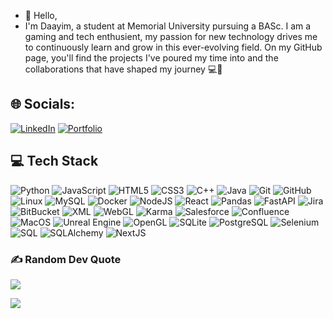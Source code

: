 - 👋 Hello, 
- I'm Daayim, a student at Memorial University pursuing a BASc. I am a gaming and tech enthusient, my passion for new technology drives me to continuously learn and grow in this ever-evolving field. On my GitHub page, you'll find the projects I've poured my time into and the collaborations that have shaped my journey 💻🤝
<!---
Daayim/Daayim is a ✨ special ✨ repository because its `README.md` (this file) appears on your GitHub profile.
You can click the Preview link to take a look at your changes.
--->
## 🌐 Socials:
[![LinkedIn](https://img.shields.io/badge/LinkedIn-%230077B5.svg?logo=linkedin&logoColor=white)](https://www.linkedin.com/in/daayim-asim-4646a41a0/) 
[![Portfolio](https://img.shields.io/badge/portfolio-000?style=for-the-badge&logo=ko-fi&logoColor=white)](http://localhost:5500)

## 💻 Tech Stack

![Python](https://img.shields.io/badge/python-3670A0?style=for-the-badge&logo=python&logoColor=ffdd54)
![JavaScript](https://img.shields.io/badge/javascript-%23323330.svg?style=for-the-badge&logo=javascript&logoColor=%23F7DF1E)
![HTML5](https://img.shields.io/badge/html5-%23E34F26.svg?style=for-the-badge&logo=html5&logoColor=white)
![CSS3](https://img.shields.io/badge/css3-%231572B6.svg?style=for-the-badge&logo=css3&logoColor=white)
![C++](https://img.shields.io/badge/c++-%2300599C.svg?style=for-the-badge&logo=c%2B%2B&logoColor=white)
![Java](https://img.shields.io/badge/java-%23ED8B00.svg?style=for-the-badge&logo=java&logoColor=white)
![Git](https://img.shields.io/badge/git-%23F05033.svg?style=for-the-badge&logo=git&logoColor=white)
![GitHub](https://img.shields.io/badge/github-%23121011.svg?style=for-the-badge&logo=github&logoColor=white)
![Linux](https://img.shields.io/badge/Linux-FCC624?style=for-the-badge&logo=linux&logoColor=black)
![MySQL](https://img.shields.io/badge/mysql-%2300f.svg?style=for-the-badge&logo=mysql&logoColor=white)
![Docker](https://img.shields.io/badge/docker-%230db7ed.svg?style=for-the-badge&logo=docker&logoColor=white)
![NodeJS](https://img.shields.io/badge/node.js-6DA55F?style=for-the-badge&logo=node.js&logoColor=white)
![React](https://img.shields.io/badge/react-%2320232a.svg?style=for-the-badge&logo=react&logoColor=%2361DAFB)
![Pandas](https://img.shields.io/badge/pandas-%23150458.svg?style=for-the-badge&logo=pandas&logoColor=white)
![FastAPI](https://img.shields.io/badge/fastapi-109989?style=for-the-badge&logo=FASTAPI&logoColor=white)
![Jira](https://img.shields.io/badge/jira-%230A0FFF.svg?style=for-the-badge&logo=jira&logoColor=white)
![BitBucket](https://img.shields.io/badge/bitbucket-%230047B3.svg?style=for-the-badge&logo=bitbucket&logoColor=white)
![XML](https://img.shields.io/badge/xml-%23e34c26.svg?style=for-the-badge&logo=xml&logoColor=white)
![WebGL](https://img.shields.io/badge/WebGL-990000?logo=WebGL&logoColor=white&style=for-the-badge)
![Karma](https://img.shields.io/badge/Karma-430098?logo=Karma&logoColor=white&style=for-the-badge)
![Salesforce](https://img.shields.io/badge/Salesforce-00A1E0?logo=Salesforce&logoColor=white&style=for-the-badge) 
![Confluence](https://img.shields.io/badge/Confluence-172B4D?logo=Confluence&logoColor=white&style=for-the-badge)
![MacOS](https://img.shields.io/badge/mac%20os-000000?style=for-the-badge&logo=macos&logoColor=F0F0F0)
![Unreal Engine](https://img.shields.io/badge/Unreal%20Engine-313131?logo=Unreal-Engine&logoColor=white&style=for-the-badge)
![OpenGL](https://img.shields.io/badge/OpenGL-5586A4?logo=OpenGL&logoColor=white&style=for-the-badge)
![SQLite](https://img.shields.io/badge/SQLite-07405E?logo=SQLite&logoColor=white&style=for-the-badge)
![PostgreSQL](https://img.shields.io/badge/PostgreSQL-4169E1?logo=PostgreSQL&logoColor=white&style=for-the-badge)
![Selenium](https://img.shields.io/badge/Selenium-43B02A?logo=Selenium&logoColor=white&style=for-the-badge)
![SQL](https://img.shields.io/badge/SQL-CC2927?logo=Microsoft-SQL-Server&logoColor=white&style=for-the-badge)
![SQLAlchemy](https://img.shields.io/badge/SQLAlchemy-d01f00?logo=SQLAlchemy&logoColor=white&style=for-the-badge)
![NextJS](https://img.shields.io/badge/Next-000000?logo=Next.js&logoColor=white&style=for-the-badge)

### ✍️ Random Dev Quote
![](https://quotes-github-readme.vercel.app/api?type=horizontal&theme=dark)


[![](https://visitcount.itsvg.in/api?id=tvaidya99&icon=0&color=0)](https://visitcount.itsvg.in)
